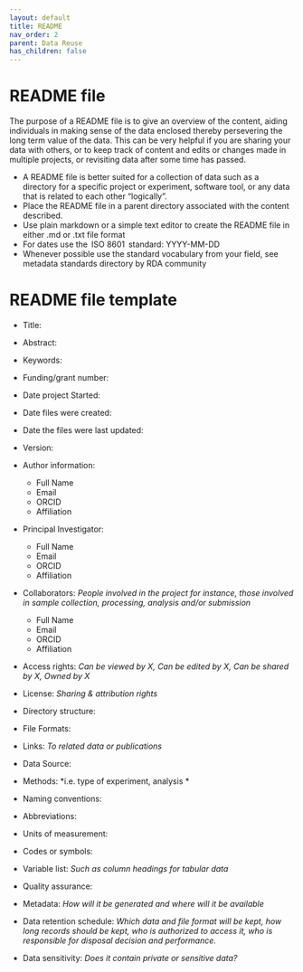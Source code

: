 ```yaml
---
layout: default
title: README
nav_order: 2
parent: Data Reuse
has_children: false
---
```

# README file

The purpose of a README file is to give an overview of the content, aiding individuals in making sense of the data enclosed thereby persevering the long term value of the data. This can be very helpful if you are sharing your data with others, or to keep track of content and edits or changes made in multiple projects, or revisiting data after some time has passed. 

- A README file is better suited for a collection of data such as a directory for a specific project or experiment, software tool, or any data that is related to each other “logically”. 
- Place the README file in a parent directory associated with the content described. 
- Use plain markdown or a simple text editor to create the README file in either .md or .txt file format
- For dates use the  ISO 8601  standard: YYYY-MM-DD
- Whenever possible use the standard vocabulary from your field, see metadata standards directory by RDA community

# README file template
- Title:

- Abstract:

- Keywords: 

- Funding/grant number:

- Date project Started:

- Date files were created:

- Date the files were last updated:

- Version:

- Author information:
	- Full Name
	- Email
	- ORCID
	- Affiliation

- Principal Investigator:
	- Full Name
	- Email
	- ORCID
	- Affiliation

- Collaborators: 
*People involved in the project for instance, those involved in sample collection, processing, analysis and/or submission*
	- Full Name
	- Email
	- ORCID
	- Affiliation
- Access rights: 
*Can be viewed by X, Can be edited by X, Can be shared by X, Owned by X*

- License: 
*Sharing & attribution rights*

- Directory structure:

- File Formats:

- Links: 
*To related data or publications*

- Data Source:

- Methods: 
*i.e. type of experiment, analysis *

- Naming conventions: 

- Abbreviations:

- Units of measurement:

- Codes or symbols:

- Variable list: 
*Such as column headings for tabular data*

- Quality assurance:

- Metadata:
*How will it be generated and where will it be available*

- Data retention schedule: 
*Which data and file format will be kept, how long records should be kept, who is authorized to access it, who is responsible for disposal decision and performance.*

- Data sensitivity: 
*Does it contain private or sensitive data?*
